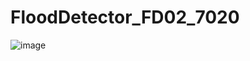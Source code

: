 # FloodDetector_FD02_7020
![image](https://github.com/gtra389/inclinometer_adxl345/blob/master/IMG/IMG_1707.JPG)
